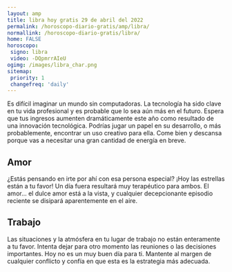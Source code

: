 ```yaml
---
layout: amp
title: libra hoy gratis 29 de abril del 2022 
permalink: /horoscopo-diario-gratis/amp/libra/
normallink: /horoscopo-diario-gratis/libra/
home: FALSE
horoscopo:
 signo: libra
 video: -DQpmrrAIeU
ogimg: /images/libra_char.png
sitemap:
 priority: 1
 changefreq: 'daily'
---
```



Es difícil imaginar un mundo sin computadoras. La tecnología ha sido clave en tu vida profesional y es probable que lo sea aún más en el futuro. Espera que tus ingresos aumenten dramáticamente este año como resultado de una innovación tecnológica. Podrías jugar un papel en su desarrollo, o más probablemente, encontrar un uso creativo para ella. Come bien y descansa porque vas a necesitar una gran cantidad de energía en breve.

## Amor

¿Estás pensando en irte por ahí con esa persona especial? ¡Hoy las estrellas están a tu favor! Un día fuera resultará muy terapéutico para ambos. El amor... el dulce amor está a la vista, y cualquier decepcionante episodio reciente se disipará aparentemente en el aire.

## Trabajo

Las situaciones y la atmósfera en tu lugar de trabajo no están enteramente a tu favor. Intenta dejar para otro momento las reuniones o las decisiones importantes. Hoy no es un muy buen día para ti. Mantente al margen de cualquier conflicto y confía en que esta es la estrategia más adecuada.